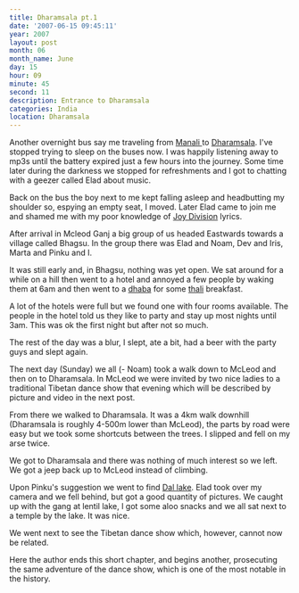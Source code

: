 ```yaml
---
title: Dharamsala pt.1
date: '2007-06-15 09:45:11'
year: 2007
layout: post
month: 06
month_name: June
day: 15
hour: 09
minute: 45
second: 11
description: Entrance to Dharamsala
categories: India
location: Dharamsala
---
```

Another overnight bus say me traveling from [Manali ][1] to [Dharamsala][2]. I've stopped trying to sleep on the buses now. I was happily listening away to mp3s until the battery expired just a few hours into the journey. Some time later during the darkness we stopped for refreshments and I got to chatting with a geezer called Elad about music.  
  
Back on the bus the boy next to me kept falling asleep and headbutting my shoulder so, espying an empty seat, I moved. Later Elad came to join me and shamed me with my poor knowledge of [Joy Division][3] lyrics.  
  
After arrival in Mcleod Ganj a big group of us headed Eastwards towards a village called Bhagsu. In the group there was Elad and Noam, Dev and Iris, Marta and Pinku and I.  
  
It was still early and, in Bhagsu, nothing was yet open. We sat around for a while on a hill then went to a hotel and annoyed a few people by waking them at 6am and then went to a [dhaba][4] for some [thali][5] breakfast.  
  
A lot of the hotels were full but we found one with four rooms available. The people in the hotel told us they like to party and stay up most nights until 3am. This was ok the first night but after not so much.  
  
The rest of the day was a blur, I slept, ate a bit, had a beer with the party guys and slept again.  
  
The next day (Sunday) we all (- Noam) took a walk down to McLeod and then on to Dharamsala. In McLeod we were invited by two nice ladies to a traditional Tibetan dance show that evening which will be described by picture and video in the next post.  
  
From there we walked to Dharamsala. It was a 4km walk downhill (Dharamsala is roughly 4-500m lower than McLeod), the parts by road were easy but we took some shortcuts between the trees. I slipped and fell on my arse twice.  
  
We got to Dharamsala and there was nothing of much interest so we left. We got a jeep back up to McLeod instead of climbing.  
  
Upon Pinku's suggestion we went to find [Dal lake][6]. Elad took over my camera and we fell behind, but got a good quantity of pictures. We caught up with the gang at lentil lake, I got some aloo snacks and we all sat next to a temple by the lake. It was nice.  
  
We went next to see the Tibetan dance show which, however, cannot now be related.  
  
Here the author ends this short chapter, and begins another, prosecuting the same adventure of the dance show, which is one of the most notable in the history.
 
 [1]: http://en.wikipedia.org/wiki/Manali,_Himachal_Pradesh
 [2]: http://en.wikipedia.org/wiki/Dharamsala
 [3]: http://en.wikipedia.org/wiki/Joy_division
 [4]: http://en.wikipedia.org/wiki/Dhaba
 [5]: http://en.wikipedia.org/wiki/Thali
 [6]: http://en.wikipedia.org/wiki/Dal_Lake_(Himachal_Pradesh)

